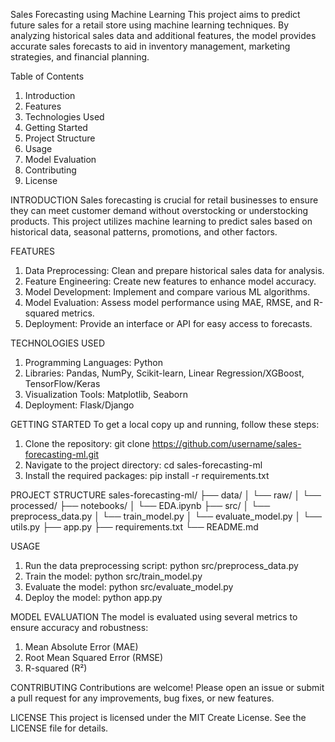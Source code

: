 Sales Forecasting using Machine Learning
This project aims to predict future sales for a retail store using machine learning techniques. By analyzing historical sales data and additional features, the model provides accurate sales forecasts to aid in inventory management, marketing strategies, and financial planning.

Table of Contents
1. Introduction
2. Features
3. Technologies Used
4. Getting Started
5. Project Structure
6. Usage
7. Model Evaluation
8. Contributing
9. License

INTRODUCTION
Sales forecasting is crucial for retail businesses to ensure they can meet customer demand without overstocking or understocking products. This project utilizes machine learning to predict sales based on historical data, seasonal patterns, promotions, and other factors.

FEATURES
1. Data Preprocessing: Clean and prepare historical sales data for analysis.
2. Feature Engineering: Create new features to enhance model accuracy.
3. Model Development: Implement and compare various ML algorithms.
4. Model Evaluation: Assess model performance using MAE, RMSE, and R-squared metrics.
5. Deployment: Provide an interface or API for easy access to forecasts.

TECHNOLOGIES USED
1. Programming Languages: Python
2. Libraries: Pandas, NumPy, Scikit-learn, Linear Regression/XGBoost, TensorFlow/Keras
3. Visualization Tools: Matplotlib, Seaborn
4. Deployment: Flask/Django

GETTING STARTED
To get a local copy up and running, follow these steps:
1. Clone the repository:
   git clone https://github.com/username/sales-forecasting-ml.git
2. Navigate to the project directory:
   cd sales-forecasting-ml
3. Install the required packages:
   pip install -r requirements.txt

PROJECT STRUCTURE
sales-forecasting-ml/
├── data/
│   └── raw/
│   └── processed/
├── notebooks/
│   └── EDA.ipynb
├── src/
│   └── preprocess_data.py
│   └── train_model.py
│   └── evaluate_model.py
│   └── utils.py
├── app.py
├── requirements.txt
└── README.md

USAGE
1. Run the data preprocessing script:
   python src/preprocess_data.py
2. Train the model:
   python src/train_model.py
3. Evaluate the model:
   python src/evaluate_model.py
4. Deploy the model:
   python app.py

MODEL EVALUATION
The model is evaluated using several metrics to ensure accuracy and robustness:

1. Mean Absolute Error (MAE)
2. Root Mean Squared Error (RMSE)
3. R-squared (R²)

CONTRIBUTING 
Contributions are welcome! Please open an issue or submit a pull request for any improvements, bug fixes, or new features.

LICENSE
This project is licensed under the MIT Create License. See the LICENSE file for details.


